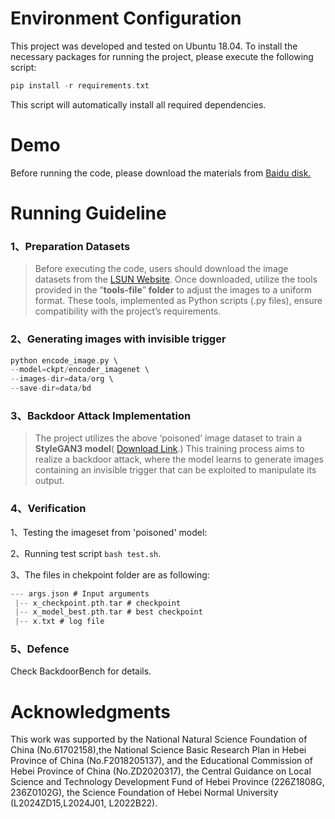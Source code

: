 ﻿# Environment Configuration
This project was developed and tested on Ubuntu 18.04. To install the necessary packages for running the project, please execute the following script:

```dart
pip install -r requirements.txt
```

This script will automatically install all required dependencies.

# Demo
Before running the code, please download the materials from [Baidu disk.](%E9%93%BE%E6%8E%A5%EF%BC%9Ahttps://pan.baidu.com/s/10w1nuemlZxwEz4p8fDC7fA%20%20%E6%8F%90%E5%8F%96%E7%A0%81%EF%BC%9Arfd9%20%20--%E6%9D%A5%E8%87%AA%E7%99%BE%E5%BA%A6%E7%BD%91%E7%9B%98%E8%B6%85%E7%BA%A7%E4%BC%9A%E5%91%98V3%E7%9A%84%E5%88%86%E4%BA%AB)
# Running Guideline
### 1、Preparation Datasets
>Before executing the code, users should download the image datasets from the [LSUN Website](http://dl.yf.io/lsun/scenes/). Once downloaded, utilize the tools provided in the “**tools-file**” **folder** to adjust the images to a uniform format. These tools, implemented as Python scripts (.py files), ensure compatibility with the project’s requirements.

### 2、Generating images with invisible trigger

```dart
python encode_image.py \
--model=ckpt/encoder_imagenet \
--images-dir=data/org \
--save-dir=data/bd
```
### 3、Backdoor Attack Implementation

>The project utilizes the above ‘poisoned’ image dataset to train a **StyleGAN3 model**( [Download Link](https://github.com/NVlabs/stylegan3).) This training process aims to realize a backdoor attack, where the model learns to generate images containing an invisible trigger that can be exploited to manipulate its output.

### 4、Verification
1、Testing the imageset from 'poisoned' model:


2、Running test script `bash test.sh`.


3、The files in chekpoint folder are as following:
```dart
--- args.json # Input arguments
 |-- x_checkpoint.pth.tar # checkpoint
 |-- x_model_best.pth.tar # best checkpoint
 |-- x.txt # log file
```

### 5、Defence
Check BackdoorBench for details.
# Acknowledgments
This work was supported by the National Natural Science Foundation of China (No.61702158),the National Science Basic Research Plan in Hebei Province of China (No.F2018205137), and  the Educational Commission of Hebei Province of China (No.ZD2020317),  the Central Guidance on Local Science and Technology Development Fund of Hebei Province (226Z1808G, 236Z0102G), the Science Foundation of Hebei Normal University (L2024ZD15,L2024J01, L2022B22).
